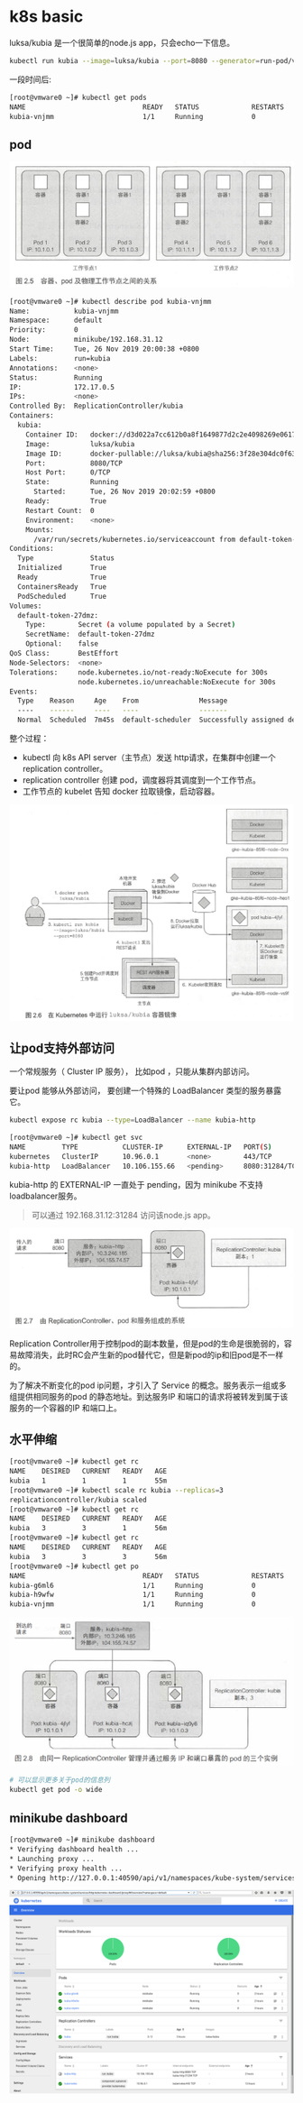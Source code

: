 # k8s basic

luksa/kubia 是一个很简单的node.js app，只会echo一下信息。

```bash
kubectl run kubia --image=luksa/kubia --port=8080 --generator=run-pod/v1
```

一段时间后:

```bash
[root@vmware0 ~]# kubectl get pods
NAME                             READY   STATUS             RESTARTS   AGE
kubia-vnjmm                      1/1     Running            0          2m26s
```

## pod

![](assets/pod.PNG)

```bash
[root@vmware0 ~]# kubectl describe pod kubia-vnjmm
Name:           kubia-vnjmm
Namespace:      default
Priority:       0
Node:           minikube/192.168.31.12
Start Time:     Tue, 26 Nov 2019 20:00:38 +0800
Labels:         run=kubia
Annotations:    <none>
Status:         Running
IP:             172.17.0.5
IPs:            <none>
Controlled By:  ReplicationController/kubia
Containers:
  kubia:
    Container ID:   docker://d3d022a7cc612b0a8f1649877d2c2e4098269e0617361b96fb7af33ed6ebb724
    Image:          luksa/kubia
    Image ID:       docker-pullable://luksa/kubia@sha256:3f28e304dc0f63dc30f273a4202096f0fa0d08510bd2ee7e1032ce600616de24
    Port:           8080/TCP
    Host Port:      0/TCP
    State:          Running
      Started:      Tue, 26 Nov 2019 20:02:59 +0800
    Ready:          True
    Restart Count:  0
    Environment:    <none>
    Mounts:
      /var/run/secrets/kubernetes.io/serviceaccount from default-token-27dmz (ro)
Conditions:
  Type              Status
  Initialized       True 
  Ready             True 
  ContainersReady   True 
  PodScheduled      True 
Volumes:
  default-token-27dmz:
    Type:        Secret (a volume populated by a Secret)
    SecretName:  default-token-27dmz
    Optional:    false
QoS Class:       BestEffort
Node-Selectors:  <none>
Tolerations:     node.kubernetes.io/not-ready:NoExecute for 300s
                 node.kubernetes.io/unreachable:NoExecute for 300s
Events:
  Type    Reason     Age    From               Message
  ----    ------     ----   ----               -------
  Normal  Scheduled  7m45s  default-scheduler  Successfully assigned default/kubia-vnjmm to minikube
```

整个过程：

- kubectl 向 k8s API server（主节点）发送 http请求，在集群中创建一个 replication controller。
- replication controller 创建 pod，调度器将其调度到一个工作节点。
- 工作节点的 kubelet 告知 docker 拉取镜像，启动容器。

![](assets/pod-process.PNG)

## 让pod支持外部访问

一个常规服务（ Cluster IP 服务）， 比如pod ，只能从集群内部访问。

要让pod 能够从外部访问， 要创建一个特殊的 LoadBalancer 类型的服务暴露它。

```bash
kubectl expose rc kubia --type=LoadBalancer --name kubia-http
```

```bash
[root@vmware0 ~]# kubectl get svc
NAME         TYPE           CLUSTER-IP      EXTERNAL-IP   PORT(S)          AGE
kubernetes   ClusterIP      10.96.0.1       <none>        443/TCP          10h
kubia-http   LoadBalancer   10.106.155.66   <pending>     8080:31284/TCP   3m20s
```

kubia-http 的 EXTERNAL-IP 一直处于 pending，因为 minikube 不支持 loadbalancer服务。

> 可以通过 192.168.31.12:31284 访问该node.js app。

![](assets/pod-and-rc-and-svc.PNG)

Replication Controller用于控制pod的副本数量，但是pod的生命是很脆弱的，容易故障消失，此时RC会产生新的pod替代它，但是新pod的ip和旧pod是不一样的。

为了解决不断变化的pod ip问题，才引入了 Service 的概念。服务表示一组或多组提供相同服务的pod 的静态地址。到达服务IP 和端口的请求将被转发到属于该服务的一个容器的IP 和端口上。

## 水平伸缩

```bash
[root@vmware0 ~]# kubectl get rc
NAME    DESIRED   CURRENT   READY   AGE
kubia   1         1         1       55m
[root@vmware0 ~]# kubectl scale rc kubia --replicas=3
replicationcontroller/kubia scaled
[root@vmware0 ~]# kubectl get rc
NAME    DESIRED   CURRENT   READY   AGE
kubia   3         3         1       56m
[root@vmware0 ~]# kubectl get rc
NAME    DESIRED   CURRENT   READY   AGE
kubia   3         3         3       56m
[root@vmware0 ~]# kubectl get po
NAME                             READY   STATUS             RESTARTS   AGE
kubia-g6ml6                      1/1     Running            0          82m
kubia-h9wfw                      1/1     Running            0          82m
kubia-vnjmm                      1/1     Running            0          138m
```

![](assets/scale-to-3-pod.PNG)

```bash
# 可以显示更多关于pod的信息列
kubectl get pod -o wide
```

## minikube dashboard

```bash
[root@vmware0 ~]# minikube dashboard
* Verifying dashboard health ...
* Launching proxy ...
* Verifying proxy health ...
* Opening http://127.0.0.1:40590/api/v1/namespaces/kube-system/services/http:kubernetes-dashboard:/proxy/ in your default browser...
```

![](assets/minikube-dashboard.PNG)
